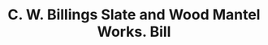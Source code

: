 ---
doi: 10.7916/D8C83NDK
date_other: '1893'
date_other_textual: '1893'
form: printed ephemera
genre:
- Invoices
name:
- C. W. Billings Slate and Wood Mantel Works
object_in_context_url: https://biggert.cul.columbia.edu/items/view/ave_biggert_01213
subject_hierarchical_geographic:
- Troy, New York, United States
subject_name:
- C. W. Billings Slate and Wood Mantel Works
title: C. W. Billings Slate and Wood Mantel Works. Bill
sort_title: C. W. Billings Slate and Wood Mantel Works. Bill
call_number: ave_biggert_01213
coordinates:
- 42.73166666666667,-73.69250000000001
pid: ave_biggert_01213
identifiers: ave_biggert_01213
thumbnail: https://derivativo-3.library.columbia.edu/iiif/2/ldpd:343406/full/!256,256/0/native.jpg
permalink: /biggert/ave_biggert_01213/
layout: iiif-image-page
---
